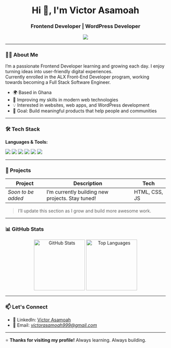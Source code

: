 <h1 align="center">Hi 👋, I'm Victor Asamoah</h1>
<h3 align="center">Frontend Developer | WordPress Developer</h3>

<p align="center">
  <a href="https://www.linkedin.com/in/victor-asamoah-9b5674369/" target="_blank">
    <img src="https://img.shields.io/badge/LinkedIn-0077B5?style=for-the-badge&logo=linkedin&logoColor=white"/>
  </a>
</p>

---

### 👨‍💻 About Me
I’m a passionate Frontend Developer learning and growing each day. I enjoy turning ideas into user-friendly digital experiences.  
Currently enrolled in the ALX Front-End Developer program, working towards becoming a Full Stack Software Engineer.

- 🌍 Based in Ghana
- 🚀 Improving my skills in modern web technologies
- 💡 Interested in websites, web apps, and WordPress development
- 🎯 Goal: Build meaningful products that help people and communities

---

### 🛠 Tech Stack

**Languages & Tools:**

<p>
<img src="https://img.shields.io/badge/HTML5-E34F26?style=for-the-badge&logo=html5&logoColor=white"/>
<img src="https://img.shields.io/badge/CSS3-1572B6?style=for-the-badge&logo=css3&logoColor=white"/>
<img src="https://img.shields.io/badge/JavaScript-323330?style=for-the-badge&logo=javascript&logoColor=white"/>
<img src="https://img.shields.io/badge/WordPress-21759B?style=for-the-badge&logo=wordpress&logoColor=white"/>
<img src="https://img.shields.io/badge/Git-F05032?style=for-the-badge&logo=git&logoColor=white"/>
<img src="https://img.shields.io/badge/GitHub-000000?style=for-the-badge&logo=github&logoColor=white"/>
</p>

---

### 🚀 Projects

| Project | Description | Tech |
|--------|-------------|------|
| *Soon to be added* | I’m currently building new projects. Stay tuned! | HTML, CSS, JS |

> I’ll update this section as I grow and build more awesome work.

---

### 📊 GitHub Stats

<p align="center">
<img src="https://github-readme-stats.vercel.app/api?username=anyname-99&show_icons=true&theme=tokyonight" alt="GitHub Stats" height="160"/>
<img src="https://github-readme-stats.vercel.app/api/top-langs/?username=anyname-99&layout=compact&theme=tokyonight" alt="Top Languages" height="160"/>
</p>

---

### 📫 Let's Connect

- 💼 LinkedIn: [Victor Asamoah](https://www.linkedin.com/in/victor-asamoah-9b5674369/)
- 📧 Email: *victorasamoah999@gmail.com*

---

⭐ **Thanks for visiting my profile!** Always learning. Always building.
